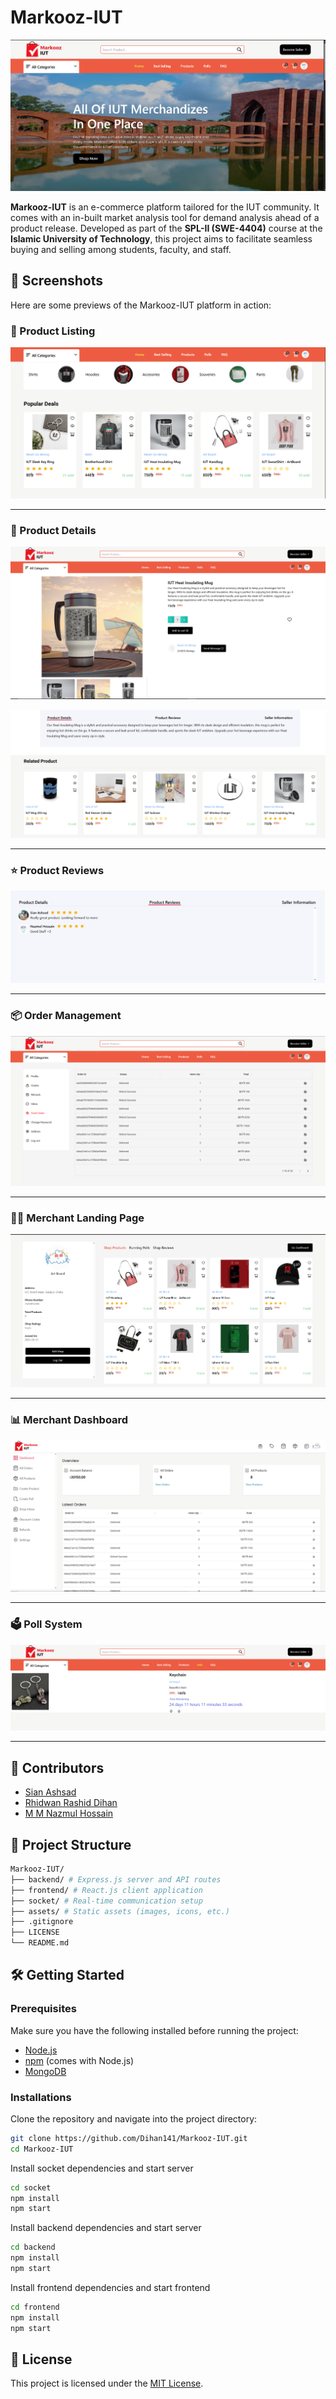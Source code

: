 # Markooz-IUT

![Landing Page](./assets/markooz%20landing%20page.png)


**Markooz-IUT** is an e-commerce platform tailored for the IUT community. It comes with an in-built market analysis tool for demand analysis ahead of a product release.
Developed as part of the **SPL-II (SWE-4404)** course at the **Islamic University of Technology**, this project aims to facilitate seamless buying and selling among students, faculty, and staff.


## 📸 Screenshots

Here are some previews of the Markooz-IUT platform in action:

### 🛒 Product Listing

![Product Listing](./assets/markooz%20products.png)

---

### 🧾 Product Details

![Product Details](./assets/markooz%20product%20details.png)

![Product Details](./assets/markooz%20product%20details%202.png)

---

### ⭐ Product Reviews

![Product Reviews](./assets/Markooz%20product%20reviews.png)

---

### 📦 Order Management

![Order Management](./assets/markooz%20order%20management.png)

---

### 🧑‍💼 Merchant Landing Page

![Merchant landing](./assets/markooz%20merchent%20view.png)

---

### 📊 Merchant Dashboard

![Merchant Dashboard](./assets/markooz%20merchent%20dashboard.png)

---

### 🗳️ Poll System

![Poll System](./assets/markooz%20polling%20system.png)

---

## 👥 Contributors

- [Sian Ashsad](https://github.com/51AN)
- [Rhidwan Rashid Dihan](https://github.com/Dihan141)
- [M M Nazmul Hossain](https://github.com/nazmul4532)

## 📁 Project Structure

```bash
Markooz-IUT/
├── backend/ # Express.js server and API routes
├── frontend/ # React.js client application
├── socket/ # Real-time communication setup
├── assets/ # Static assets (images, icons, etc.)
├── .gitignore
├── LICENSE
└── README.md
```


## 🛠️ Getting Started

### Prerequisites

Make sure you have the following installed before running the project:

- [Node.js](https://nodejs.org/)
- [npm](https://www.npmjs.com/) (comes with Node.js)
- [MongoDB](https://www.mongodb.com/)

### Installations

Clone the repository and navigate into the project directory:

```bash
git clone https://github.com/Dihan141/Markooz-IUT.git
cd Markooz-IUT
```

Install socket dependencies and start server

```bash
cd socket
npm install
npm start
```

Install backend dependencies and start server

```bash
cd backend
npm install
npm start
```

Install frontend dependencies and start frontend

```bash
cd frontend
npm install
npm start
```

## 📝 License

This project is licensed under the [MIT License](LICENSE).



